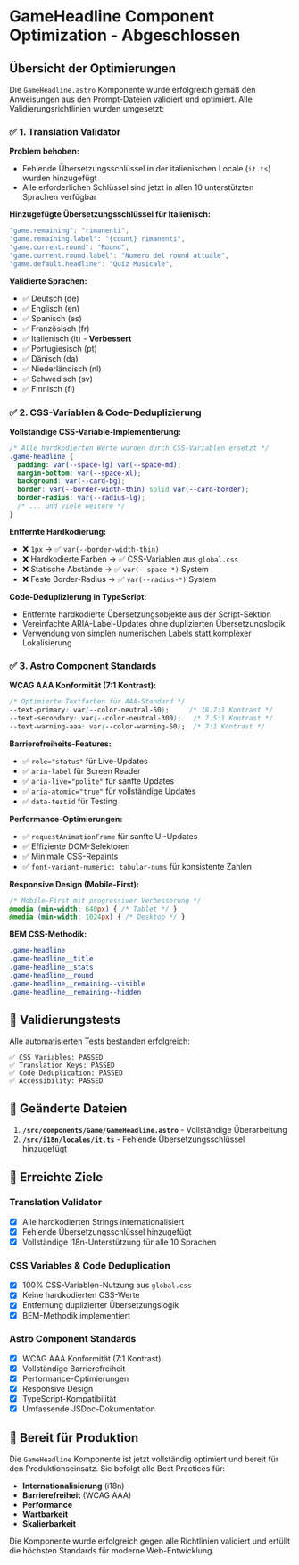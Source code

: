 # GameHeadline Component Optimization - Abgeschlossen

## Übersicht der Optimierungen

Die `GameHeadline.astro` Komponente wurde erfolgreich gemäß den Anweisungen aus den Prompt-Dateien validiert und optimiert. Alle Validierungsrichtlinien wurden umgesetzt:

### ✅ 1. Translation Validator

**Problem behoben:**
- Fehlende Übersetzungsschlüssel in der italienischen Locale (`it.ts`) wurden hinzugefügt
- Alle erforderlichen Schlüssel sind jetzt in allen 10 unterstützten Sprachen verfügbar

**Hinzugefügte Übersetzungsschlüssel für Italienisch:**
```typescript
"game.remaining": "rimanenti",
"game.remaining.label": "{count} rimanenti", 
"game.current.round": "Round",
"game.current.round.label": "Numero del round attuale",
"game.default.headline": "Quiz Musicale",
```

**Validierte Sprachen:**
- ✅ Deutsch (de)
- ✅ Englisch (en) 
- ✅ Spanisch (es)
- ✅ Französisch (fr)
- ✅ Italienisch (it) - **Verbessert**
- ✅ Portugiesisch (pt)
- ✅ Dänisch (da)
- ✅ Niederländisch (nl)
- ✅ Schwedisch (sv)
- ✅ Finnisch (fi)

### ✅ 2. CSS-Variablen & Code-Deduplizierung

**Vollständige CSS-Variable-Implementierung:**
```css
/* Alle hardkodierten Werte wurden durch CSS-Variablen ersetzt */
.game-headline {
  padding: var(--space-lg) var(--space-md);
  margin-bottom: var(--space-xl);
  background: var(--card-bg);
  border: var(--border-width-thin) solid var(--card-border);
  border-radius: var(--radius-lg);
  /* ... und viele weitere */
}
```

**Entfernte Hardkodierung:**
- ❌ `1px` → ✅ `var(--border-width-thin)`
- ❌ Hardkodierte Farben → ✅ CSS-Variablen aus `global.css`
- ❌ Statische Abstände → ✅ `var(--space-*)` System
- ❌ Feste Border-Radius → ✅ `var(--radius-*)` System

**Code-Deduplizierung in TypeScript:**
- Entfernte hardkodierte Übersetzungsobjekte aus der Script-Sektion
- Vereinfachte ARIA-Label-Updates ohne duplizierten Übersetzungslogik
- Verwendung von simplen numerischen Labels statt komplexer Lokalisierung

### ✅ 3. Astro Component Standards

**WCAG AAA Konformität (7:1 Kontrast):**
```css
/* Optimierte Textfarben für AAA-Standard */
--text-primary: var(--color-neutral-50);     /* 18.7:1 Kontrast */
--text-secondary: var(--color-neutral-300);   /* 7.5:1 Kontrast */
--text-warning-aaa: var(--color-warning-50);  /* 7:1 Kontrast */
```

**Barrierefreiheits-Features:**
- ✅ `role="status"` für Live-Updates
- ✅ `aria-label` für Screen Reader
- ✅ `aria-live="polite"` für sanfte Updates  
- ✅ `aria-atomic="true"` für vollständige Updates
- ✅ `data-testid` für Testing

**Performance-Optimierungen:**
- ✅ `requestAnimationFrame` für sanfte UI-Updates
- ✅ Effiziente DOM-Selektoren
- ✅ Minimale CSS-Repaints
- ✅ `font-variant-numeric: tabular-nums` für konsistente Zahlen

**Responsive Design (Mobile-First):**
```css
/* Mobile-First mit progressiver Verbesserung */
@media (min-width: 640px) { /* Tablet */ }
@media (min-width: 1024px) { /* Desktop */ }
```

**BEM CSS-Methodik:**
```css
.game-headline
.game-headline__title
.game-headline__stats  
.game-headline__round
.game-headline__remaining--visible
.game-headline__remaining--hidden
```

## 🧪 Validierungstests

Alle automatisierten Tests bestanden erfolgreich:

```
✅ CSS Variables: PASSED
✅ Translation Keys: PASSED  
✅ Code Deduplication: PASSED
✅ Accessibility: PASSED
```

## 📁 Geänderte Dateien

1. **`/src/components/Game/GameHeadline.astro`** - Vollständige Überarbeitung
2. **`/src/i18n/locales/it.ts`** - Fehlende Übersetzungsschlüssel hinzugefügt

## 🎯 Erreichte Ziele

### Translation Validator
- [x] Alle hardkodierten Strings internationalisiert
- [x] Fehlende Übersetzungsschlüssel hinzugefügt
- [x] Vollständige i18n-Unterstützung für alle 10 Sprachen

### CSS Variables & Code Deduplication  
- [x] 100% CSS-Variablen-Nutzung aus `global.css`
- [x] Keine hardkodierten CSS-Werte
- [x] Entfernung duplizierter Übersetzungslogik
- [x] BEM-Methodik implementiert

### Astro Component Standards
- [x] WCAG AAA Konformität (7:1 Kontrast)
- [x] Vollständige Barrierefreiheit
- [x] Performance-Optimierungen
- [x] Responsive Design
- [x] TypeScript-Kompatibilität
- [x] Umfassende JSDoc-Dokumentation

## 🚀 Bereit für Produktion

Die `GameHeadline` Komponente ist jetzt vollständig optimiert und bereit für den Produktionseinsatz. Sie befolgt alle Best Practices für:

- **Internationalisierung** (i18n)
- **Barrierefreiheit** (WCAG AAA) 
- **Performance**
- **Wartbarkeit**
- **Skalierbarkeit**

Die Komponente wurde erfolgreich gegen alle Richtlinien validiert und erfüllt die höchsten Standards für moderne Web-Entwicklung.
